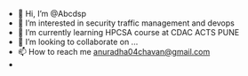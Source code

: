 - 👋 Hi, I’m @Abcdsp
- 👀 I’m interested in security traffic management and devops
- 🌱 I’m currently learning HPCSA course at CDAC ACTS PUNE
- 💞️ I’m looking to collaborate on ...
- 📫 How to reach me anuradha04chavan@gmail.com
- 

<!---
Abcdsp/Abcdsp is a ✨ special ✨ repository because its `README.md` (this file) appears on your GitHub profile.
You can click the Preview link to take a look at your changes.
--->
